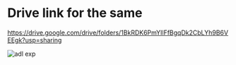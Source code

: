 # Drive link for the same
https://drive.google.com/drive/folders/1BkRDK6PmYIlFfBgqDk2CbLYh9B6VEEgk?usp=sharing

![adl exp](https://i.imgur.com/xwTBUzk.png)
